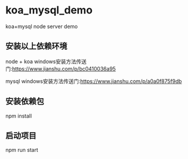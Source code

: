 # koa_mysql_demo
koa+mysql node server demo

## 安装以上依赖环境
node + koa     windows安装方法传送门:https://www.jianshu.com/p/bc0410036a95

mysql          windows安装方法传送门:https://www.jianshu.com/p/a0a0f875f9db

## 安装依赖包

npm install

## 启动项目

npm run start
